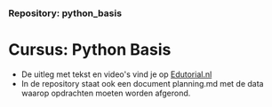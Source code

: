 ### Repository: python_basis
# Cursus: Python Basis

* De uitleg met tekst en video's vind je op [Edutorial.nl](https://www.edutorial.nl)
* In de repository staat ook een document planning.md met de data waarop opdrachten moeten worden afgerond.
